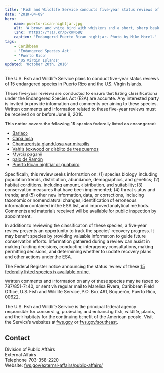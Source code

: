 ```yaml
---
title: 'Fish and Wildlife Service conducts five-year status reviews of 15 species in the Caribbean'
date: '2010-04-09'
hero:
    name: puerto-rican-nightjar.jpg
    alt: 'A brown and white bird with whiskers and a short, sharp beak.'
    link: 'https://flic.kr/p/cWN6BQ'
    caption: 'Endangered Puerto Rican nightjar. Photo by Mike Morel.'
tags:
    - Caribbean
    - 'Endangered Species Act'
    - 'Puerto Rico'
    - 'US Virgin Islands'
updated: 'October 20th, 2016'
---
```


The U.S. Fish and Wildlife Service plans to conduct five-year status reviews of 15 endangered species in Puerto Rico and the U.S. Virgin Islands.

These five-year reviews are conducted to ensure that listing classifications under the Endangered Species Act (ESA) are accurate. Any interested party is invited to provide information and comments pertaining to these species. Written comments and information related to these five-year reviews must be received on or before June 8, 2010.

This notice covers the following 15 species federally listed as endangered:

 - [Bariaco](https://ecos.fws.gov/ecp0/profile/speciesProfile?sId=1576)
 - [Capá rosa](https://ecos.fws.gov/ecp0/profile/speciesProfile?spcode=Q26J)
 - [Chamaecrista glandulosa var mirabilis](https://ecos.fws.gov/ecp0/profile/speciesProfile?sId=2864)
 - [Vahl’s boxwood or diablito de tres cuernos](https://ecos.fws.gov/ecp0/profile/speciesProfile?sId=4454)
 - [Myrcia paganii](https://ecos.fws.gov/ecp0/profile/speciesProfile?spcode=Q2Q6)
 - [palo de Ramón](https://ecos.fws.gov/ecp0/profile/speciesProfile?sId=8113)
 - [Puerto Rican nightjar or guabairo](https://ecos.fws.gov/ecp0/profile/speciesProfile?sId=6972)

Specifically, this review seeks information on: (1) species biology, including population trends, distribution, abundance, demographics, and genetics; (2) habitat conditions, including amount, distribution, and suitability; (3) conservation measures that have been implemented; (4) threat status and trends; and (5) other new information, data, or corrections, including taxonomic or nomenclatural changes, identification of erroneous information contained in the ESA list, and improved analytical methods. Comments and materials received will be available for public inspection by appointment.

In addition to reviewing the classification of these species, a five-year review presents an opportunity to track the species’ recovery progress. It may benefit species by providing valuable information to guide future conservation efforts. Information gathered during a review can assist in making funding decisions, conducting interagency consultations, making permitting decisions, and determining whether to update recovery plans and other actions under the ESA.

The Federal Register notice announcing the status review of these [15 federally listed species is available online](http://www.fws.gov/policy/frsystem/title.cfm?title=Endangered%20and%20Threatened%20Wildlife%20and%20Plants&amp;doc_type=notices&amp;date=10).

Written comments and information on any of these species may be faxed to 787/851-7440, or sent via regular mail to Marelisa Rivera, Caribbean Field Office, U.S. Fish and Wildlife Service, P.O. Box 491, Boquerón, Puerto Rico, 00622.

The U.S. Fish and Wildlife Service is the principal federal agency responsible for conserving, protecting and enhancing fish, wildlife, plants, and their habitats for the continuing benefit of the American people. Visit the Service’s websites at [fws.gov](https://www.fws.gov/) or [fws.gov/southeast](https://www.fws.gov/southeast).

## Contact

Division of Public Affairs  
External Affairs  
Telephone: 703-358-2220  
Website: [fws.gov/external-affairs/public-affairs/](https://www.fws.gov/external-affairs/public-affairs/)
